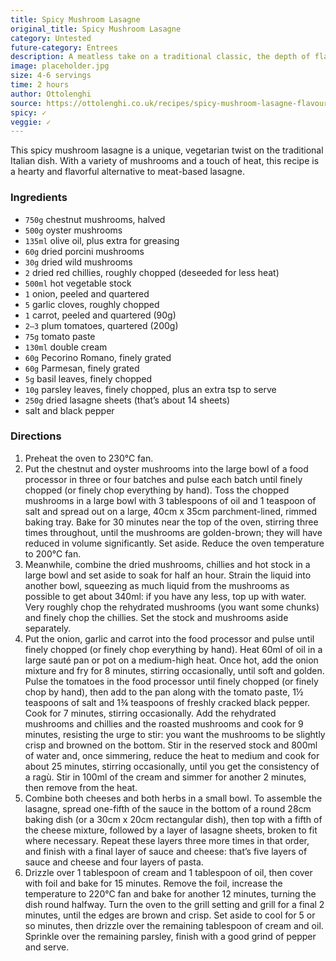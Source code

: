 ```yaml
---
title: Spicy Mushroom Lasagne
original_title: Spicy Mushroom Lasagne
category: Untested
future-category: Entrees
description: A meatless take on a traditional classic, the depth of flavour in this dish is incredible.
image: placeholder.jpg
size: 4-6 servings
time: 2 hours
author: Ottolenghi
source: https://ottolenghi.co.uk/recipes/spicy-mushroom-lasagne-flavour-pg-228
spicy: ✓
veggie: ✓
---
```


This spicy mushroom lasagne is a unique, vegetarian twist on the traditional Italian dish. With a variety of mushrooms and a touch of heat, this recipe is a hearty and flavorful alternative to meat-based lasagne.

### Ingredients

* `750g` chestnut mushrooms, halved
* `500g` oyster mushrooms
* `135ml` olive oil, plus extra for greasing
* `60g` dried porcini mushrooms
* `30g` dried wild mushrooms
* `2` dried red chillies, roughly chopped (deseeded for less heat)
* `500ml` hot vegetable stock
* `1` onion, peeled and quartered
* `5` garlic cloves, roughly chopped
* `1` carrot, peeled and quartered (90g)
* `2–3` plum tomatoes, quartered (200g)
* `75g` tomato paste
* `130ml` double cream
* `60g` Pecorino Romano, finely grated
* `60g` Parmesan, finely grated
* `5g` basil leaves, finely chopped
* `10g` parsley leaves, finely chopped, plus an extra tsp to serve
* `250g` dried lasagne sheets (that’s about 14 sheets)
* salt and black pepper

### Directions

1. Preheat the oven to 230°C fan.
2. Put the chestnut and oyster mushrooms into the large bowl of a food processor in three or four batches and pulse each batch until finely chopped (or finely chop everything by hand). Toss the chopped mushrooms in a large bowl with 3 tablespoons of oil and 1 teaspoon of salt and spread out on a large, 40cm x 35cm parchment-lined, rimmed baking tray. Bake for 30 minutes near the top of the oven, stirring three times throughout, until the mushrooms are golden-brown; they will have reduced in volume significantly. Set aside. Reduce the oven temperature to 200°C fan.
3. Meanwhile, combine the dried mushrooms, chillies and hot stock in a large bowl and set aside to soak for half an hour. Strain the liquid into another bowl, squeezing as much liquid from the mushrooms as possible to get about 340ml: if you have any less, top up with water. Very roughly chop the rehydrated mushrooms (you want some chunks) and finely chop the chillies. Set the stock and mushrooms aside separately.
4. Put the onion, garlic and carrot into the food processor and pulse until finely chopped (or finely chop everything by hand). Heat 60ml of oil in a large sauté pan or pot on a medium-high heat. Once hot, add the onion mixture and fry for 8 minutes, stirring occasionally, until soft and golden. Pulse the tomatoes in the food processor until finely chopped (or finely chop by hand), then add to the pan along with the tomato paste, 1½ teaspoons of salt and 1¾ teaspoons of freshly cracked black pepper. Cook for 7 minutes, stirring occasionally. Add the rehydrated mushrooms and chillies and the roasted mushrooms and cook for 9 minutes, resisting the urge to stir: you want the mushrooms to be slightly crisp and browned on the bottom. Stir in the reserved stock and 800ml of water and, once simmering, reduce the heat to medium and cook for about 25 minutes, stirring occasionally, until you get the consistency of a ragù. Stir in 100ml of the cream and simmer for another 2 minutes, then remove from the heat.
5. Combine both cheeses and both herbs in a small bowl. To assemble the lasagne, spread one-fifth of the sauce in the bottom of a round 28cm baking dish (or a 30cm x 20cm rectangular dish), then top with a fifth of the cheese mixture, followed by a layer of lasagne sheets, broken to fit where necessary. Repeat these layers three more times in that order, and finish with a final layer of sauce and cheese: that’s five layers of sauce and cheese and four layers of pasta.
6. Drizzle over 1 tablespoon of cream and 1 tablespoon of oil, then cover with foil and bake for 15 minutes. Remove the foil, increase the temperature to 220°C fan and bake for another 12 minutes, turning the dish round halfway. Turn the oven to the grill setting and grill for a final 2 minutes, until the edges are brown and crisp. Set aside to cool for 5 or so minutes, then drizzle over the remaining tablespoon of cream and oil. Sprinkle over the remaining parsley, finish with a good grind of pepper and serve.